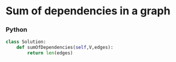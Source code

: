 # Sum of dependencies in a graph

### Python
```py
class Solution:
    def sumOfDependencies(self,V,edges):
        return len(edges)
```
